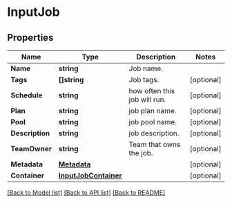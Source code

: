 # InputJob

## Properties
Name | Type | Description | Notes
------------ | ------------- | ------------- | -------------
**Name** | **string** | Job name. | 
**Tags** | **[]string** | Job tags. | [optional] 
**Schedule** | **string** | how often this job will run. | [optional] 
**Plan** | **string** | job plan name. | [optional] 
**Pool** | **string** | job pool name. | [optional] 
**Description** | **string** | job description. | [optional] 
**TeamOwner** | **string** | Team that owns the job. | [optional] 
**Metadata** | [**Metadata**](Metadata.md) |  | [optional] 
**Container** | [**InputJobContainer**](InputJob_container.md) |  | [optional] 

[[Back to Model list]](../README.md#documentation-for-models) [[Back to API list]](../README.md#documentation-for-api-endpoints) [[Back to README]](../README.md)


